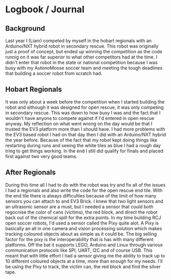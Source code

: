 # Logbook / Journal

## Background
Last year I (Liam) competed by myself in the hobart regionals with an Arduino/NXT hybrid robot in secondary rescue. This robot was originally just a proof of concept, but ended up winning the competition as the code runnig on it was far superior to what other competitors had at the time. I didn't enter that robot in the state or national competition because I was busy with my AutonoMoose soccer team and meeting the tough deadlines that building a soccer robot from scratch had.

## Hobart Regionals
It was only about a week before the competition when I started building the robot and although it was designed for open rescue, it was only competing in secondary rescue. This was down to how busy I was and the fact that I wouldn't have anyone to compete against if I'd entered in open rescue anyway. My reflection on what went wrong on the day would be that I trusted the EV3 platform more than I should have. I had more problems with the EV3 based robot I had on that day then I did with an Arduino/NXT hybrid the year before. Because of the fact that my robot kept doing things like restarting during runs and seeing the white tiles as blue I had a rough day tring to get things working. In the end I still did qualify for finals and placed first against two very good teams.

## After Regionals
During this time all I had to do with the robot was try and fix all of the issues I had a regionals and also write the code for the open rescue end tile. With the end tile there is always difficulties because of the limit of how many sensors you can attach to and EV3 Brick. I knew that two light sensors and an ultrasonic sensor are a must, but I needed a sensor that could both regocnise the color of cans (victims), the red block, and direct the robot back out of the chemical spill for the extra points. In my time building RCJ open soccer robots, I'd used a sensor called the Pixy quite alot. A Pixy is basically an all in one camera and vision processing solution which makes tracking coloured objects about as simple as it could be. The big selling factor for the pixy is the interoperability that is has with many different platforms. Off the bat it supports LEGO, Arduino and Linux through various communication protocols like SPI, UART, I2C and of course USB. This meant that with little effort I had a sensor giving me the ability to track up to 10 different coloured objects at a time, more than enough for my needs. I'll be using the Pixy to track, the victim can, the red block and find the silver tape.